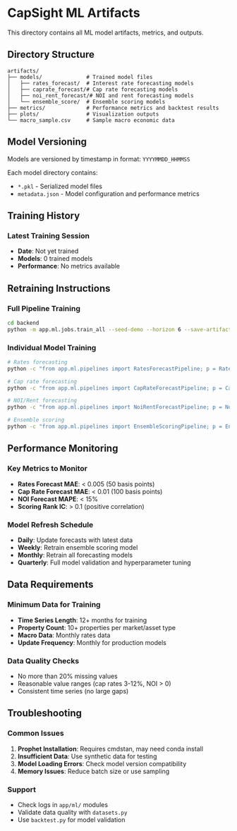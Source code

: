 # CapSight ML Artifacts

This directory contains all ML model artifacts, metrics, and outputs.

## Directory Structure

```
artifacts/
├── models/              # Trained model files
│   ├── rates_forecast/  # Interest rate forecasting models
│   ├── caprate_forecast/# Cap rate forecasting models  
│   ├── noi_rent_forecast/# NOI and rent forecasting models
│   └── ensemble_score/  # Ensemble scoring models
├── metrics/             # Performance metrics and backtest results
├── plots/               # Visualization outputs
└── macro_sample.csv     # Sample macro economic data
```

## Model Versioning

Models are versioned by timestamp in format: `YYYYMMDD_HHMMSS`

Each model directory contains:
- `*.pkl` - Serialized model files
- `metadata.json` - Model configuration and performance metrics

## Training History

### Latest Training Session
- **Date**: Not yet trained
- **Models**: 0 trained models
- **Performance**: No metrics available

## Retraining Instructions

### Full Pipeline Training
```bash
cd backend
python -m app.ml.jobs.train_all --seed-demo --horizon 6 --save-artifacts
```

### Individual Model Training
```bash
# Rates forecasting
python -c "from app.ml.pipelines import RatesForecastPipeline; p = RatesForecastPipeline(); p.fit(macro_data); p.save_models()"

# Cap rate forecasting
python -c "from app.ml.pipelines import CapRateForecastPipeline; p = CapRateForecastPipeline(); p.fit(property_data); p.save_models()"

# NOI/Rent forecasting
python -c "from app.ml.pipelines import NoiRentForecastPipeline; p = NoiRentForecastPipeline(); p.fit(property_data); p.save_models()"

# Ensemble scoring
python -c "from app.ml.pipelines import EnsembleScoringPipeline; p = EnsembleScoringPipeline(); p.fit(property_data, rates, caprates, noi_rent); p.save_models()"
```

## Performance Monitoring

### Key Metrics to Monitor
- **Rates Forecast MAE**: < 0.005 (50 basis points)
- **Cap Rate Forecast MAE**: < 0.01 (100 basis points)  
- **NOI Forecast MAPE**: < 15%
- **Scoring Rank IC**: > 0.1 (positive correlation)

### Model Refresh Schedule
- **Daily**: Update forecasts with latest data
- **Weekly**: Retrain ensemble scoring model
- **Monthly**: Retrain all forecasting models
- **Quarterly**: Full model validation and hyperparameter tuning

## Data Requirements

### Minimum Data for Training
- **Time Series Length**: 12+ months for training
- **Property Count**: 10+ properties per market/asset type
- **Macro Data**: Monthly rates data
- **Update Frequency**: Monthly for production models

### Data Quality Checks
- No more than 20% missing values
- Reasonable value ranges (cap rates 3-12%, NOI > 0)
- Consistent time series (no large gaps)

## Troubleshooting

### Common Issues
1. **Prophet Installation**: Requires cmdstan, may need conda install
2. **Insufficient Data**: Use synthetic data for testing
3. **Model Loading Errors**: Check model version compatibility
4. **Memory Issues**: Reduce batch size or use sampling

### Support
- Check logs in `app/ml/` modules
- Validate data quality with `datasets.py`
- Use `backtest.py` for model validation

